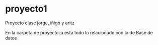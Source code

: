 ﻿# proyecto1
Proyecto clase jorge, iñigo y aritz

En la carpeta de proyectoija esta todo lo relacionado con lo de Base de datos